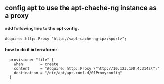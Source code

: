 ## config apt to use the apt-chache-ng instance as a proxy

#### add following line to the apt config:

```
Acquire::http::Proxy "http://<apt-cache-ng-ip>:<port>";
```


#### how to do it in terraform:

```hcl
  provisioner "file" {
    when        = create
    content     = "Acquire::http::Proxy \"http://10.123.100.4:3142\";"
    destination = "/etc/apt/apt.conf.d/01Proxyconfig"
  }
```

